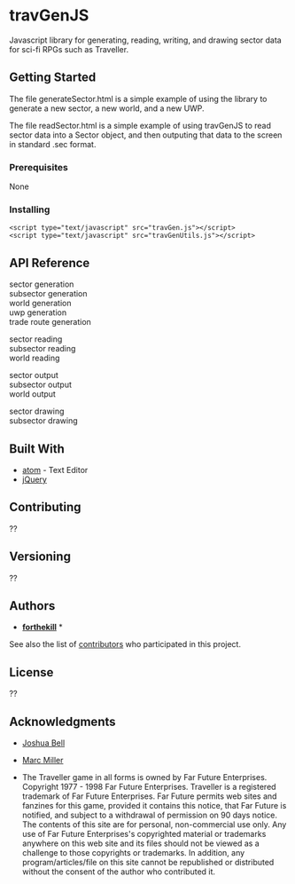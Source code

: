 # travGenJS
Javascript library for generating, reading, writing, and drawing sector data for sci-fi RPGs such as Traveller.

## Getting Started

The file generateSector.html is a simple example of using the library to generate a new sector, a new world, and a new UWP.

The file readSector.html is a simple example of using travGenJS to read sector data into a Sector object, and then outputing that data to the screen in standard .sec format.

### Prerequisites

None

### Installing

`<script type="text/javascript" src="travGen.js"></script>`  
`<script type="text/javascript" src="travGenUtils.js"></script>`  


## API Reference

sector generation  
subsector generation  
world generation  
uwp generation  
trade route generation  

sector reading  
subsector reading  
world reading  

sector output  
subsector output  
world output  

sector drawing  
subsector drawing  


## Built With

* [atom](http://www.atom.io) - Text Editor
* [jQuery](https://jquery.com)


## Contributing

??


## Versioning

??


## Authors

* **[forthekill](https://github.com/forthekill)** *

See also the list of [contributors](https://github.com/your/project/contributors) who participated in this project.


## License

??


## Acknowledgments

* [Joshua Bell](http://www.travellermap.com)
* [Marc Miller](http://www.farfuture.net)

* The Traveller game in all forms is owned by Far Future Enterprises. Copyright 1977 - 1998 Far Future Enterprises. Traveller is a registered trademark of Far Future Enterprises. Far Future permits web sites and fanzines for this game, provided it contains this notice, that Far Future is notified, and subject to a withdrawal of permission on 90 days notice. The contents of this site are for personal, non-commercial use only. Any use of Far Future Enterprises's copyrighted material or trademarks anywhere on this web site and its files should not be viewed as a challenge to those copyrights or trademarks. In addition, any program/articles/file on this site cannot be republished or distributed without the consent of the author who contributed it.
